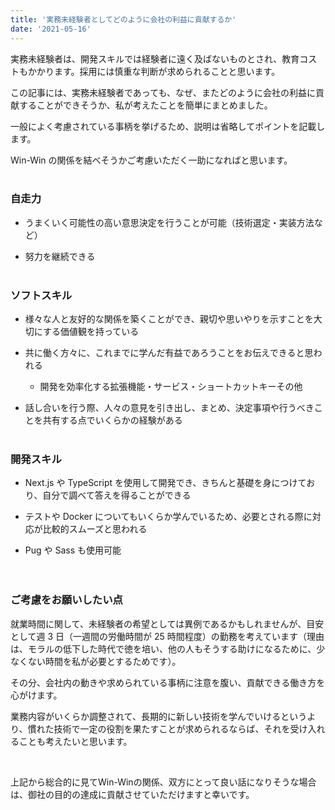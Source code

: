```yaml
---
title: '実務未経験者としてどのように会社の利益に貢献するか'
date: '2021-05-16'
---
```


実務未経験者は、開発スキルでは経験者に遠く及ばないものとされ、教育コストもかかります。採用には慎重な判断が求められることと思います。

この記事には、実務未経験者であっても、なぜ、またどのように会社の利益に貢献することができそうか、私が考えたことを簡単にまとめました。

一般によく考慮されている事柄を挙げるため、説明は省略してポイントを記載します。

Win-Win の関係を結べそうかご考慮いただく一助になればと思います。
<br><br>

### 自走力

- うまくいく可能性の高い意思決定を行うことが可能（技術選定・実装方法など）

- 努力を継続できる
  <br><br>

### ソフトスキル

- 様々な人と友好的な関係を築くことができ、親切や思いやりを示すことを大切にする価値観を持っている

- 共に働く方々に、これまでに学んだ有益であろうことをお伝えできると思われる

  - 開発を効率化する拡張機能・サービス・ショートカットキーその他

- 話し合いを行う際、人々の意見を引き出し、まとめ、決定事項や行うべきことを共有する点でいくらかの経験がある
  <br><br>

### 開発スキル

- Next.js や TypeScript を使用して開発でき、きちんと基礎を身につけており、自分で調べて答えを得ることができる

- テストや Docker についてもいくらか学んでいるため、必要とされる際に対応が比較的スムーズと思われる

- Pug や Sass も使用可能
  <br>
  <br>
  <br>

### ご考慮をお願いしたい点

就業時間に関して、未経験者の希望としては異例であるかもしれませんが、目安として週 3 日（一週間の労働時間が 25 時間程度）の勤務を考えています（理由は、モラルの低下した時代で徳を培い、他の人もそうする助けになるために、少なくない時間を私が必要とするためです）。

その分、会社内の動きや求められている事柄に注意を腹い、貢献できる働き方を心がけます。

業務内容がいくらか調整されて、長期的に新しい技術を学んでいけるというより、慣れた技術で一定の役割を果たすことが求められるならば、それを受け入れることも考えたいと思います。

<!-- またふさわしい場合、一定の期間以上勤務するならば、といった条件も考慮したいと考えています。 -->
<br>

上記から総合的に見てWin-Winの関係、双方にとって良い話になりそうな場合は、御社の目的の達成に貢献させていただけますと幸いです。
